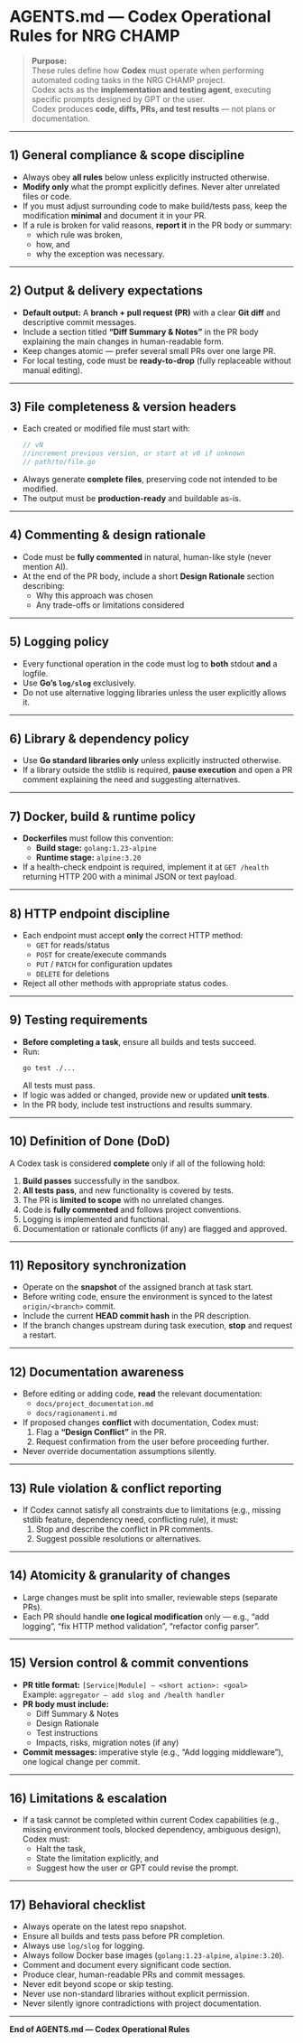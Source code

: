 # AGENTS.md — Codex Operational Rules for NRG CHAMP

> **Purpose:**  
> These rules define how **Codex** must operate when performing automated coding tasks in the NRG CHAMP project.  
> Codex acts as the **implementation and testing agent**, executing specific prompts designed by GPT or the user.  
> Codex produces **code, diffs, PRs, and test results** — not plans or documentation.

---

## 1) General compliance & scope discipline

- Always obey **all rules** below unless explicitly instructed otherwise.
- **Modify only** what the prompt explicitly defines. Never alter unrelated files or code.
- If you must adjust surrounding code to make build/tests pass, keep the modification **minimal** and document it in your PR.
- If a rule is broken for valid reasons, **report it** in the PR body or summary:
  - which rule was broken,
  - how, and
  - why the exception was necessary.

---

## 2) Output & delivery expectations

- **Default output:** A **branch + pull request (PR)** with a clear **Git diff** and descriptive commit messages.
- Include a section titled **“Diff Summary & Notes”** in the PR body explaining the main changes in human-readable form.
- Keep changes atomic — prefer several small PRs over one large PR.
- For local testing, code must be **ready-to-drop** (fully replaceable without manual editing).

---

## 3) File completeness & version headers

- Each created or modified file must start with:
  ```go
  // vN        
  //increment previous version, or start at v0 if unknown
  // path/to/file.go
  ```
- Always generate **complete files**, preserving code not intended to be modified.
- The output must be **production-ready** and buildable as-is.

---

## 4) Commenting & design rationale

- Code must be **fully commented** in natural, human-like style (never mention AI).
- At the end of the PR body, include a short **Design Rationale** section describing:
  - Why this approach was chosen
  - Any trade-offs or limitations considered

---

## 5) Logging policy

- Every functional operation in the code must log to **both** stdout **and** a logfile.
- Use **Go’s `log/slog`** exclusively.
- Do not use alternative logging libraries unless the user explicitly allows it.

---

## 6) Library & dependency policy

- Use **Go standard libraries only** unless explicitly instructed otherwise.
- If a library outside the stdlib is required, **pause execution** and open a PR comment explaining the need and suggesting alternatives.

---

## 7) Docker, build & runtime policy

- **Dockerfiles** must follow this convention:
  - **Build stage:** `golang:1.23-alpine`
  - **Runtime stage:** `alpine:3.20`
- If a health-check endpoint is required, implement it at `GET /health` returning HTTP 200 with a minimal JSON or text payload.

---

## 8) HTTP endpoint discipline

- Each endpoint must accept **only** the correct HTTP method:
  - `GET` for reads/status
  - `POST` for create/execute commands
  - `PUT` / `PATCH` for configuration updates
  - `DELETE` for deletions
- Reject all other methods with appropriate status codes.

---

## 9) Testing requirements

- **Before completing a task**, ensure all builds and tests succeed.
- Run:
  ```bash
  go test ./...
  ```
  All tests must pass.
- If logic was added or changed, provide new or updated **unit tests**.
- In the PR body, include test instructions and results summary.

---

## 10) Definition of Done (DoD)

A Codex task is considered **complete** only if all of the following hold:

1. **Build passes** successfully in the sandbox.
2. **All tests pass**, and new functionality is covered by tests.
3. The PR is **limited to scope** with no unrelated changes.
4. Code is **fully commented** and follows project conventions.
5. Logging is implemented and functional.
6. Documentation or rationale conflicts (if any) are flagged and approved.

---

## 11) Repository synchronization

- Operate on the **snapshot** of the assigned branch at task start.
- Before writing code, ensure the environment is synced to the latest `origin/<branch>` commit.
- Include the current **HEAD commit hash** in the PR description.
- If the branch changes upstream during task execution, **stop** and request a restart.

---

## 12) Documentation awareness

- Before editing or adding code, **read** the relevant documentation:
  - `docs/project_documentation.md`
  - `docs/ragionamenti.md`
- If proposed changes **conflict** with documentation, Codex must:
  1. Flag a **“Design Conflict”** in the PR.
  2. Request confirmation from the user before proceeding further.
- Never override documentation assumptions silently.

---

## 13) Rule violation & conflict reporting

- If Codex cannot satisfy all constraints due to limitations (e.g., missing stdlib feature, dependency need, conflicting rule), it must:
  1. Stop and describe the conflict in PR comments.
  2. Suggest possible resolutions or alternatives.

---

## 14) Atomicity & granularity of changes

- Large changes must be split into smaller, reviewable steps (separate PRs).
- Each PR should handle **one logical modification** only — e.g., “add logging”, “fix HTTP method validation”, “refactor config parser”.

---

## 15) Version control & commit conventions

- **PR title format:** `[Service|Module] — <short action>: <goal>`  
  Example: `aggregator — add slog and /health handler`
- **PR body must include:**
  - Diff Summary & Notes
  - Design Rationale
  - Test instructions
  - Impacts, risks, migration notes (if any)
- **Commit messages:** imperative style (e.g., “Add logging middleware”), one logical change per commit.

---

## 16) Limitations & escalation

- If a task cannot be completed within current Codex capabilities (e.g., missing environment tools, blocked dependency, ambiguous design), Codex must:
  - Halt the task,
  - State the limitation explicitly, and
  - Suggest how the user or GPT could revise the prompt.

---

## 17) Behavioral checklist

- Always operate on the latest repo snapshot.
- Ensure all builds and tests pass before PR completion.
- Always use `log/slog` for logging.
- Always follow Docker base images (`golang:1.23-alpine`, `alpine:3.20`).
- Comment and document every significant code section.
- Produce clear, human-readable PRs and commit messages.
- Never edit beyond scope or skip testing.
- Never use non-standard libraries without explicit permission.
- Never silently ignore contradictions with project documentation.

---

**End of AGENTS.md — Codex Operational Rules**
